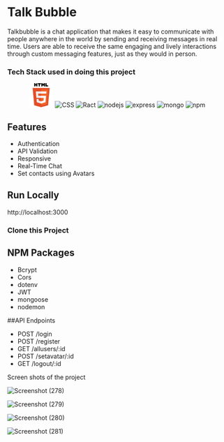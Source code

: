 <h1>Talk Bubble</h1>
  
<p>Talkbubble is a chat application that makes it easy to communicate with people anywhere in the world by sending and receiving messages in real time. Users are able to receive the same engaging and lively interactions through custom messaging features, just as they would in person.
</p>


<h3>Tech Stack used in doing this project</h3>

<p align = "center">
<img src="https://github.com/PrinceCorwin/Useful-tech-icons/blob/main/images/HTML.png" alt="html" width="55" height="55"/>
<img src="https://user-images.githubusercontent.com/25181517/183898674-75a4a1b1-f960-4ea9-abcb-637170a00a75.png" alt="CSS" width="50" height="55"/>
<img src="https://cdn.iconscout.com/icon/free/png-512/free-react-1-282599.png?f=avif&w=256" alt="Ract" width="50" height="50"/>
<img src="https://cdn.iconscout.com/icon/free/png-512/free-node-js-3-1174937.png?f=avif&w=256" alt="nodejs" width="50" height="50"/>
<img src="https://res.cloudinary.com/kc-cloud/images/f_auto,q_auto/v1651772163/expressjslogo/expressjslogo.webp?_i=AA" alt="express" width="50" height="50"/>
 <img src="https://cdn.iconscout.com/icon/free/png-256/free-mongodb-3629020-3030245.png" alt="mongo" width="50" height="50"/> 

<img src="https://user-images.githubusercontent.com/25181517/121401671-49102800-c959-11eb-9f6f-74d49a5e1774.png" alt="npm" width="50" height="50"/>


## Features 
-  Authentication
-  API Validation
-  Responsive
-  Real-Time Chat
-  Set contacts using Avatars

## Run Locally
http://localhost:3000

### Clone this Project


## NPM Packages
- Bcrypt
- Cors
- dotenv
- JWT
- mongoose
- nodemon

##API Endpoints
- POST /login
- POST /register
- GET /allusers/:id
- POST /setavatar/:id
- GET /logout/:id

<p>Screen shots of the project</p>


![Screenshot (278)](https://github.com/ShradhaVastrakar/TalkBubble/assets/115460277/81c09497-861a-4de3-9bd4-6fb9477df662)

![Screenshot (279)](https://github.com/ShradhaVastrakar/TalkBubble/assets/115460277/15e609c9-c350-4f6f-ad90-be1553741239)

![Screenshot (280)](https://github.com/ShradhaVastrakar/TalkBubble/assets/115460277/90084566-d513-4560-854d-c1814b7ae6b4)

![Screenshot (281)](https://github.com/ShradhaVastrakar/TalkBubble/assets/115460277/ae9e6104-0b42-4653-9ff3-61010ce2524c)

